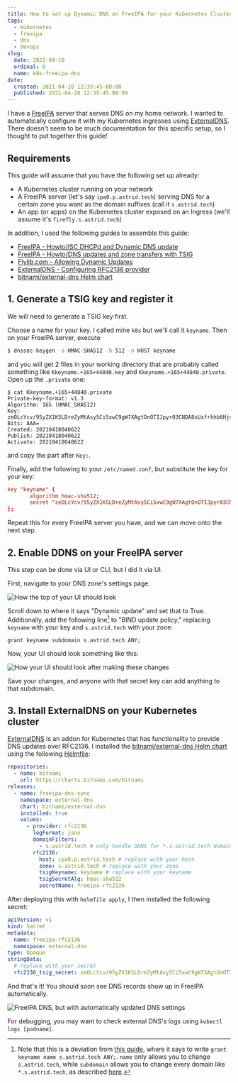 ```yaml
---
title: How to set up Dynamic DNS on FreeIPA for your Kubernetes Cluster
tags:
  - kubernetes
  - freeipa
  - dns
  - devops
slug:
  date: 2021-04-18
  ordinal: 0
  name: k8s-freeipa-dns
date:
  created: 2021-04-18 12:35:45-08:00
  published: 2021-04-18 12:35:45-08:00
---
```


I have a [FreeIPA](https://www.freeipa.org/page/Main_Page) server that serves
DNS on my home network. I wanted to automatically configure it with my
Kubernetes ingresses using
[ExternalDNS](https://github.com/kubernetes-sigs/external-dns). There doesn't
seem to be much documentation for this specific setup, so I thought to put
together this guide!

## Requirements

This guide will assume that you have the following set up already:

- A Kubernetes cluster running on your network
- A FreeIPA server (let's say `ipa0.p.astrid.tech`) serving DNS for a certain
  zone you want as the domain suffixes (call it `s.astrid.tech`)
- An app (or apps) on the Kubernetes cluster exposed on an Ingress (we'll assume
  it's `firefly.s.astrid.tech`)

In addition, I used the following guides to assemble this guide:

- [FreeIPA - Howto/ISC DHCPd and Dynamic DNS update](https://www.freeipa.org/page/Howto/ISC_DHCPd_and_Dynamic_DNS_update)
- [FreeIPA - Howto/DNS updates and zone transfers with TSIG](https://www.freeipa.org/page/Howto/DNS_updates_and_zone_transfers_with_TSIG)
- [Flylib.com - Allowing Dynamic Updates](https://flylib.com/books/en/2.684.1/allowing_dynamic_updates.html)
- [ExternalDNS - Configuring RFC2136 provider](https://github.com/kubernetes-sigs/external-dns/blob/master/docs/tutorials/rfc2136.md)
- [bitnami/external-dns Helm chart](https://github.com/bitnami/charts/tree/master/bitnami/external-dns)

## 1. Generate a TSIG key and register it

We will need to generate a TSIG key first.

Choose a name for your key. I called mine `k8s` but we'll call it `keyname`.
Then on your FreeIPA server, execute

```bash
$ dnssec-keygen -a HMAC-SHA512 -b 512 -n HOST keyname
```

and you will get 2 files in your working directory that are probably called
something like `Kkeyname.+165+44840.key` and `Kkeyname.+165+44840.private`. Open
up the `.private` one:

```
$ cat Kkeyname.+165+44840.private
Private-key-format: v1.3
Algorithm: 165 (HMAC_SHA512)
Key: zeOLcYcv/95yZX1KSLDreZyMtAsy5Ci5xwC9gW7XAgtOnOTIJpyr03CNDA8sUxfrkhb6Hjs90d3zRGm2g0XDaQ==
Bits: AAA=
Created: 20210418040622
Publish: 20210418040622
Activate: 20210418040622
```

and copy the part after `Key:`.

Finally, add the following to your `/etc/named.conf`, but substitute the key for
your key:

```conf
key "keyname" {
       algorithm hmac-sha512;
       secret "zeOLcYcv/95yZX1KSLDreZyMtAsy5Ci5xwC9gW7XAgtOnOTIJpyr03CNDA8sUxfrkhb6Hjs90d3zRGm2g0XDaQ==";
};
```

Repeat this for every FreeIPA server you have, and we can move onto the next
step.

## 2. Enable DDNS on your FreeIPA server

This step can be done via UI or CLI, but I did it via UI.

First, navigate to your DNS zone's settings page.

![How the top of your UI should look](./dns-settings.png)

Scroll down to where it says "Dynamic update" and set that to True.
Additionally, add the following line[^guide-dev-1] to "BIND update policy,"
replacing `keyname` with your key and `s.astrid.tech` with your zone:

```
grant keyname subdomain s.astrid.tech ANY;
```

[^guide-dev-1]:
    Note that this is a deviation from
    [this guide](https://www.freeipa.org/page/Howto/DNS_updates_and_zone_transfers_with_TSIG),
    where it says to write `grant keyname name s.astrid.tech ANY;`. `name` only
    allows you to change `s.astrid.tech`, while `subdomain` allows you to change
    every domain like `*.s.astrid.tech`, as described
    [here](https://flylib.com/books/en/2.684.1/allowing_dynamic_updates.html).

Now, your UI should look something like this:

![How your UI should look after making these changes](./ddns-and-bind-update-policy.png)

Save your changes, and anyone with that secret key can add anything to that
subdomain.

## 3. Install ExternalDNS on your Kubernetes cluster

[ExternalDNS](https://github.com/kubernetes-sigs/external-dns) is an addon for
Kubernetes that has functionality to provide DNS updates over RFC2136. I
installed the
[bitnami/external-dns Helm chart](https://github.com/bitnami/charts/tree/master/bitnami/external-dns)
using the following [Helmfile](https://github.com/roboll/helmfile):

```yaml
repositories:
  - name: bitnami
    url: https://charts.bitnami.com/bitnami
releases:
  - name: freeipa-dns-sync
    namespace: external-dns
    chart: bitnami/external-dns
    installed: true
    values:
      - provider: rfc2136
        logFormat: json
        domainFilters:
          - s.astrid.tech # only handle DDNS for *.s.astrid.tech domains
        rfc2136:
          host: ipa0.p.astrid.tech # replace with your host
          zone: s.astrid.tech # replace with your zone
          tsigKeyname: keyname # replace with your keyname
          tsigSecretAlg: hmac-sha512
          secretName: freeipa-rfc2136
```

After deploying this with `helmfile apply`, I then installed the following
secret:

```yaml
apiVersion: v1
kind: Secret
metadata:
  name: freeipa-rfc2136
  namespace: external-dns
type: Opaque
stringData:
  # replace with your secret
  rfc2136_tsig_secret: zeOLcYcv/95yZX1KSLDreZyMtAsy5Ci5xwC9gW7XAgtOnOTIJpyr03CNDA8sUxfrkhb6Hjs90d3zRGm2g0XDaQ==
```

And that's it! You should soon see DNS records show up in FreeIPA automatically.

![FreeIPA DNS, but with automatically updated DNS settings](./dns-complete.png)

For debugging, you may want to check external DNS's logs using
`kubectl logs [podname]`.
